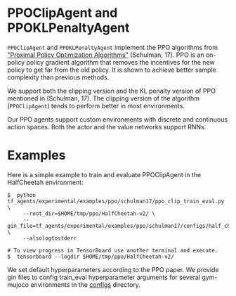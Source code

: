 # PPOClipAgent and PPOKLPenaltyAgent

`PPOClipAgent` and `PPOKLPenaltyAgent` implement the PPO algorithms from
["Proximal Policy Optimization Algorithms"](https://arxiv.org/abs/1707.06347)
(Schulman, 17). PPO is an on-policy policy gradient algorithm that removes the
incentives for the new policy to get far from the old policy. It is shown to
achieve better sample complexity than previous methods.

We support both the clipping version and the KL penalty version of PPO mentioned
in (Schulman, 17). The clipping version of the algorithm (`PPOClipAgent`) tends
to perform better in most environments.

Our PPO agents support custom environments with discrete and continuous action
 spaces. Both the actor and the value networks support RNNs.


# Examples

Here is a simple example to train and evaluate PPOClipAgent in the HalfCheetah
environment:

```shell
$  python tf_agents/experimental/examples/ppo/schulman17/ppo_clip_train_eval.py \
     --root_dir=$HOME/tmp/ppo/HalfCheetah-v2/ \
     --gin_file=tf_agents/experimental/examples/ppo/schulman17/configs/half_cheetah.gin \
     --alsologtostderr

# To view progress in TensorBoard use another terminal and execute.
$  tensorboard --logdir $HOME/tmp/ppo/HalfCheetah-v2/
```

We set default hyperparameters according to the PPO paper. We provide gin files
to config train_eval hyperparameter arguments for several gym-mujoco
environments in the [configs](https://github.com/tensorflow/agents/tree/master/tf_agents/experimental/examples/ppo/schulman17/configs)
directory.


